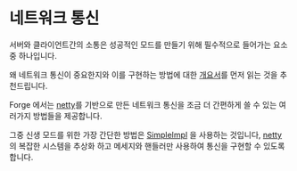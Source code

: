 네트워크 통신
==========

서버와 클라이언트간의 소통은 성공적인 모드를 만들기 위해 필수적으로 들어가는 요소중 하나입니다.

왜 네트워크 통신이 중요한지와 이를 구현하는 방법에 대한 [개요서][개요]를 먼저 읽는 것을 추천드립니다.

Forge 에서는 [netty][]를 기반으로 만든 네트워크 통신을 조금 더 간편하게 쓸 수 있는 여러가지 방법들을 제공합니다.

그중 신생 모드를 위한 가장 간단한 방법은 [SimpleImpl][channel] 을 사용하는 것입니다, [netty][] 의 복잡한 시스템을 추상화 하고 메세지와 핸들러만 사용하여 통신을 구현할 수 있도록 합니다.

[개요]: 개요.md "네트워크 통신 개요"
[netty]: https://netty.io "Netty 공식 사이트"
[channel]: simpleimpl.md "SimpleImpl 이란?"
